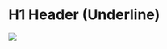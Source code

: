 H1 Header (Underline)
=============
![](https://sistema.istbm.edu.pe/vistas/img/usuarios/webgvi/NEWH7832.png)

